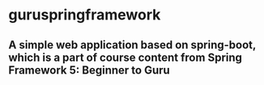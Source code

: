 # guruspringframework

## A simple web application based on spring-boot, which is a part of course content from **Spring Framework 5: Beginner to Guru**

